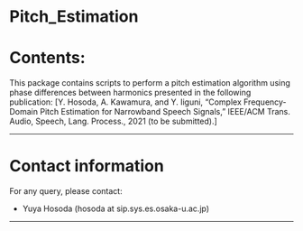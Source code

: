 # Pitch_Estimation

# Contents:
This package contains scripts to perform a pitch estimation algorithm using phase differences between harmonics presented in the following publication:
[Y. Hosoda, A. Kawamura, and Y. Iiguni, “Complex Frequency-Domain Pitch Estimation for Narrowband Speech Signals,” IEEE/ACM Trans. Audio, Speech, Lang. Process., 2021 (to be submitted).]
____________________________________________________________________________

# Contact information
For any query, please contact:
* Yuya Hosoda (hosoda at sip.sys.es.osaka-u.ac.jp)
____________________________________________________________________________
